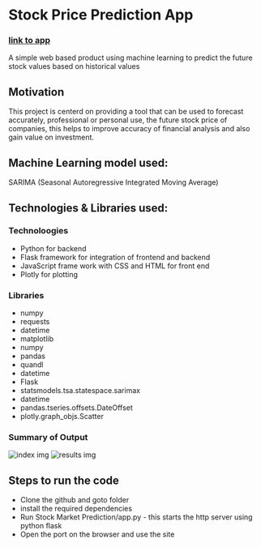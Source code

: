﻿# Stock Price Prediction App
 
### [link to app](http://stockpredapp.herokuapp.com/)

A simple web based product using machine learning to predict the future stock values based on historical values 

## Motivation
This project is centerd on providing a tool that can be used to forecast accurately, professional or personal use, the future stock price of companies, this helps to improve accuracy of financial analysis and also gain value on investment.


## Machine Learning model used:
SARIMA (Seasonal Autoregressive Integrated Moving Average)


## Technologies & Libraries used:

### Technoloogies
* Python for backend
* Flask framework for integration of frontend and backend
* JavaScript frame work with CSS and HTML for front end
* Plotly for plotting

### Libraries
* numpy
* requests
* datetime
* matplotlib
* numpy
* pandas
* quandl
* datetime 
* Flask
* statsmodels.tsa.statespace.sarimax 
* datetime 
* pandas.tseries.offsets.DateOffset
* plotly.graph_objs.Scatter

### Summary of Output
![index img](/static/Screenshot(155).png)
![results img](/static/Screenshot(154).png)

## Steps to run the code
* Clone the github and goto folder
* install the required dependencies
* Run Stock Market Prediction/app.py - this starts the http server using python flask
* Open the port on the browser and use the site




